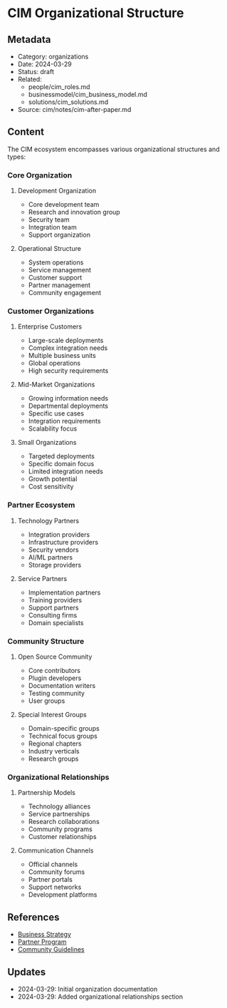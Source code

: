 # CIM Organizational Structure

## Metadata
- Category: organizations
- Date: 2024-03-29
- Status: draft
- Related: 
  - people/cim_roles.md
  - businessmodel/cim_business_model.md
  - solutions/cim_solutions.md
- Source: cim/notes/cim-after-paper.md

## Content

The CIM ecosystem encompasses various organizational structures and types:

### Core Organization

1. Development Organization
   - Core development team
   - Research and innovation group
   - Security team
   - Integration team
   - Support organization

2. Operational Structure
   - System operations
   - Service management
   - Customer support
   - Partner management
   - Community engagement

### Customer Organizations

1. Enterprise Customers
   - Large-scale deployments
   - Complex integration needs
   - Multiple business units
   - Global operations
   - High security requirements

2. Mid-Market Organizations
   - Growing information needs
   - Departmental deployments
   - Specific use cases
   - Integration requirements
   - Scalability focus

3. Small Organizations
   - Targeted deployments
   - Specific domain focus
   - Limited integration needs
   - Growth potential
   - Cost sensitivity

### Partner Ecosystem

1. Technology Partners
   - Integration providers
   - Infrastructure providers
   - Security vendors
   - AI/ML partners
   - Storage providers

2. Service Partners
   - Implementation partners
   - Training providers
   - Support partners
   - Consulting firms
   - Domain specialists

### Community Structure

1. Open Source Community
   - Core contributors
   - Plugin developers
   - Documentation writers
   - Testing community
   - User groups

2. Special Interest Groups
   - Domain-specific groups
   - Technical focus groups
   - Regional chapters
   - Industry verticals
   - Research groups

### Organizational Relationships

1. Partnership Models
   - Technology alliances
   - Service partnerships
   - Research collaborations
   - Community programs
   - Customer relationships

2. Communication Channels
   - Official channels
   - Community forums
   - Partner portals
   - Support networks
   - Development platforms

## References
- [Business Strategy](../businessmodel/cim_business_model.md)
- [Partner Program](../policies/partnerships.md)
- [Community Guidelines](../policies/community.md)

## Updates
- 2024-03-29: Initial organization documentation
- 2024-03-29: Added organizational relationships section 
